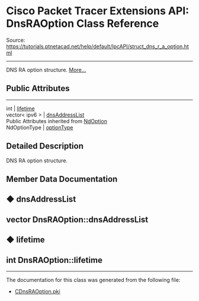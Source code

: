 # Cisco Packet Tracer Extensions API: DnsRAOption Class Reference

Source: https://tutorials.ptnetacad.net/help/default/IpcAPI/struct_dns_r_a_option.html

---

DNS RA option structure. [More...](struct_dns_r_a_option.html#details)

##  Public Attributes  
  
---  
int | [lifetime](struct_dns_r_a_option.html#adbe807cc240acfe486d4e071dae6dd86)  
vector< ipv6 > | [dnsAddressList](struct_dns_r_a_option.html#ae15691a9c70e11893b54c78ef48489a2)  
Public Attributes inherited from [NdOption](struct_nd_option.html)  
NdOptionType | [optionType](struct_nd_option.html#a3872084bcdf0cccdc0519ae9366f80b8)  
  
## Detailed Description

DNS RA option structure. 

## Member Data Documentation

## ◆ dnsAddressList

vector<ipv6> DnsRAOption::dnsAddressList  
---  
  
## ◆ lifetime

int DnsRAOption::lifetime  
---  
  
* * *

The documentation for this class was generated from the following file:

  * [CDnsRAOption.pki](_c_dns_r_a_option_8pki.html)


